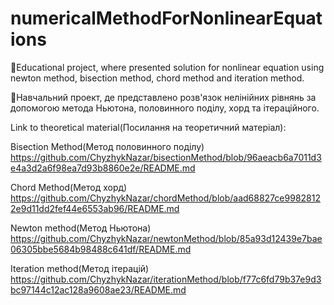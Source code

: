 # numericalMethodForNonlinearEquations

📖Educational project, where presented solution for nonlinear equation using newton method, bisection method, chord method and iteration method.

📖Навчальний проект, де представлено розв'язок нелінійних рівнянь за допомогою метода Ньютона, половинного поділу, хорд та ітераційного.

Link to theoretical material(Посилання на теоретичний матеріал):

Bisection Method(Метод половинного поділу)
https://github.com/ChyzhykNazar/bisectionMethod/blob/96aeacb6a7011d3e4a3d2a6f98ea7d93b8860e2e/README.md

Chord Method(Метод хорд)
https://github.com/ChyzhykNazar/chordMethod/blob/aad68827ce99828122e9d11dd2fef44e6553ab96/README.md

Newton method(Метод Ньютона)
https://github.com/ChyzhykNazar/newtonMethod/blob/85a93d12439e7bae06305bbe5684b98488c641df/README.md

Iteration method(Метод ітерацій)
https://github.com/ChyzhykNazar/iterationMethod/blob/f77c6fd79b37e9d3bc97144c12ac128a9608ae23/README.md
